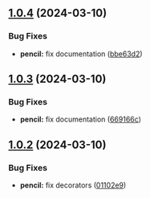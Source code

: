 ## [1.0.4](https://github.com/sipios/nestjs-generative-ai/compare/v1.0.3...v1.0.4) (2024-03-10)


### Bug Fixes

* **pencil:** fix documentation ([bbe63d2](https://github.com/sipios/nestjs-generative-ai/commit/bbe63d2955f1234ca3e16b962c7ab929f547ec7d))

## [1.0.3](https://github.com/sipios/nestjs-generative-ai/compare/v1.0.2...v1.0.3) (2024-03-10)


### Bug Fixes

* **pencil:** fix documentation ([669166c](https://github.com/sipios/nestjs-generative-ai/commit/669166cca6680de576e81df456ceee9cc99af155))

## [1.0.2](https://github.com/sipios/nestjs-generative-ai/compare/v1.0.1...v1.0.2) (2024-03-10)


### Bug Fixes

* **pencil:** fix decorators ([01102e9](https://github.com/sipios/nestjs-generative-ai/commit/01102e9b8c45da64e82263efc6740c2a39b2321d))
